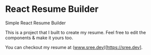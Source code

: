 # React Resume Builder

Simple React Resume Builder

This is a project that I built to create my resume.
Feel free to edit the components & make it yours too.

You can checkout my resume at (www.sree.dev)[https://sree.dev].
